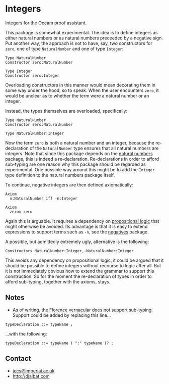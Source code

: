 # Integers

Integers for the [Occam](http://djalbat.com/occam) proof assistant.

This package is somewhat experimental. 
The idea is to define integers as either natural numbers or as natural numbers preceeded by a negative sign.
Put another way, the approach is not to have, say, two constructors for `zero`, one of type `NaturalNumber` and one of type `Integer`:
```
Type NaturalNumber
Constructor zero:NaturalNumber

Type Integer
Constructor zero:Integer
```
Overloading constructors in this manner would mean decorating them in some way under the hood, so to speak.
When the user encounters `zero`, it would be unclear as to whether the term were a natural number or an integer.

Instead, the types themselves are overloaded, specifically:
```
Type NaturalNumber
Constructor zero:NaturalNumber

Type NaturalNumber:Integer
```
Now the term `zero` is both a natural number and an integer, because the  re-declaration of the `NaturalNumber` type ensures that all natural numbers are integers.
Note that since this package depends on the [natural numbers](https://openmathematics.org/#natural-numbers) package, this is indeed a re-declaration.
Re-declarations in order to afford sub-typing are one reason why this package should be regarded as experimental. One possible way around this might be to add the `Integer` type definition to the natural numbers package itself.

To continue, negative integers are then defined axiomatically:

```
Axiom 
  n:NaturalNumber iff -n:Integer

Axiom
  zero=-zero
```

Again this is arguable.
It requires a dependency on [propositional logic](https://openmathematics.org/#propositional-logic) that might otherwise be avoided.
Its advantage is that it is easy to extend expressions to support terms such as `-n`, see the [negatives](https://openmathematics.org/#negatives) package.

A possible, but admittedly extremely ugly, alternative is the following:

```
Constructors NaturalNumber:Integer,-NaturalNumber:Integer
```

This avoids any dependency on propositional logic, it could be argued that it should be possible to define integers without recourse to logic after all.
But it is not immediately obvious how to extend the grammar to support this construction.
So for the moment the re-declaration of types in order to afford sub-typing, together with the axioms, stays.

## Notes

* As of writing, the [Florence vernacular](https://raw.githubusercontent.com/occam-proof-assistant/Parsers/master/es6/florence/bnf.js) does not support sub-typing.
Support could be added by replacing this line...

```
typeDeclaration ::= typeName ;
```

...with the following:

```
typeDeclaration ::= typeName ( ":" typeName )? ;
```

## Contact

* jecs@imperial.ac.uk
* http://djalbat.com

